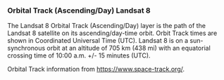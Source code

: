 ### Orbital Track (Ascending/Day) Landsat 8
The Landsat 8 Orbital Track (Ascending/Day) layer is the path of the Landsat 8 satellite on its ascending/day-time orbit. Orbit Track times are shown in Coordinated Universal Time (UTC). Landsat 8 is on a sun-synchronous orbit at an altitude of 705 km (438 mi) with an equatorial crossing time of 10:00 a.m. +/- 15 minutes (UTC).

Orbital Track information from <https://www.space-track.org/>.
